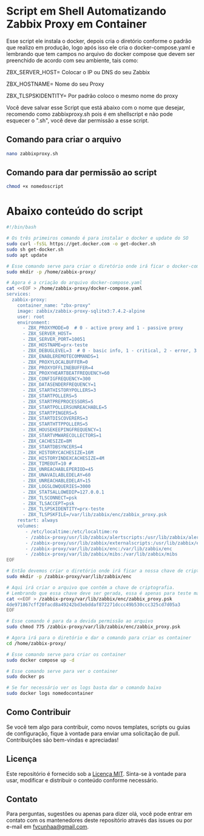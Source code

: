 # Script em Shell Automatizando Zabbix Proxy em Container

Esse script ele instala o docker, depois cria o diretório conforme o padrão que realizo em produção, logo após isso ele cria o docker-compose.yaml e lembrando que tem campos no arquivo do docker compose que devem ser preenchido de acordo com seu ambiente, tais como:

ZBX_SERVER_HOST= Colocar o IP ou DNS do seu Zabbix

ZBX_HOSTNAME= Nome do seu Proxy

ZBX_TLSPSKIDENTITY= Por padrão coloco o mesmo nome do proxy

Você deve salvar esse Script que está abaixo com o nome que desejar, recomendo como zabbixproxy.sh pois é em shellscript e não pode esquecer o ".sh", você deve dar permissão a esse script.

## Comando para criar o arquivo

```sh
nano zabbixproxy.sh
```
## Comando para dar permissão ao script

```sh
chmod +x nomedoscript
```

# Abaixo conteúdo do script

```sh
#!/bin/bash

# Os três primeiros comando é para instalar o docker e update do SO
sudo curl -fsSL https://get.docker.com -o get-docker.sh
sudo sh get-docker.sh
sudo apt update

# Esse comando serve para criar o diretório onde irá ficar o docker-compose.yamlS
sudo mkdir -p /home/zabbix-proxy/

# Agora é a criação do arquivo docker-compose.yaml
cat <<EOF > /home/zabbix-proxy/docker-compose.yaml
services:
  zabbix-proxy:
    container_name: "zbx-proxy"
    image: zabbix/zabbix-proxy-sqlite3:7.4.2-alpine
    user: root
    environment:
      - ZBX_PROXYMODE=0  # 0 - active proxy and 1 - passive proxy
      - ZBX_SERVER_HOST= 
      - ZBX_SERVER_PORT=10051
      - ZBX_HOSTNAME=prx-teste
      - ZBX_DEBUGLEVEL=3  # 0 - basic info, 1 - critical, 2 - error, 3 - warnings, 4 - for debugging, 5 - extended debugging
      - ZBX_ENABLEREMOTECOMMANDS=1
      - ZBX_PROXYLOCALBUFFER=0 
      - ZBX_PROXYOFFLINEBUFFER=4 
      - ZBX_PROXYHEARTBEATFREQUENCY=60  
      - ZBX_CONFIGFREQUENCY=300  
      - ZBX_DATASENDERFREQUENCY=1 
      - ZBX_STARTHISTORYPOLLERS=3  
      - ZBX_STARTPOLLERS=5
      - ZBX_STARTPREPROCESSORS=5 
      - ZBX_STARTPOLLERSUNREACHABLE=5  
      - ZBX_STARTPINGERS=5  
      - ZBX_STARTDISCOVERERS=3
      - ZBX_STARTHTTPPOLLERS=5
      - ZBX_HOUSEKEEPINGFREQUENCY=1
      - ZBX_STARTVMWARECOLLECTORS=1
      - ZBX_CACHESIZE=8M
      - ZBX_STARTDBSYNCERS=4
      - ZBX_HISTORYCACHESIZE=16M
      - ZBX_HISTORYINDEXCACHESIZE=4M
      - ZBX_TIMEOUT=10 # 
      - ZBX_UNREACHABLEPERIOD=45
      - ZBX_UNAVAILABLEDELAY=60
      - ZBX_UNREACHABLEDELAY=15
      - ZBX_LOGSLOWQUERIES=3000
      - ZBX_STATSALLOWEDIP=127.0.0.1
      - ZBX_TLSCONNECT=psk
      - ZBX_TLSACCEPT=psk
      - ZBX_TLSPSKIDENTITY=prx-teste
      - ZBX_TLSPSKFILE=/var/lib/zabbix/enc/zabbix_proxy.psk
    restart: always
    volumes:
       - /etc/localtime:/etc/localtime:ro
       - /zabbix-proxy/usr/lib/zabbix/alertscripts:/usr/lib/zabbix/alertscripts    
       - /zabbix-proxy/usr/lib/zabbix/externalscripts:/usr/lib/zabbix/externalscripts
       - /zabbix-proxy/var/lib/zabbix/enc:/var/lib/zabbix/enc
       - /zabbix-proxy/var/lib/zabbix/mibs:/var/lib/zabbix/mibs
EOF

# Então devemos criar o diretório onde irá ficar a nossa chave de criptografia
sudo mkdir -p /zabbix-proxy/var/lib/zabbix/enc

# Aqui irá criar o arquivo que contém a chave de criptografia. 
# Lembrando que essa chave deve ser gerada, essa é apenas para teste mas irá funcionar no seu laboratório, você deve colocar ela lá no front-end do zabbix quando for cadastrar um novo proxy
cat <<EOF > /zabbix-proxy/var/lib/zabbix/enc/zabbix_proxy.psk
4de971867cff20facd8a49242bd3ebddaf872271dccc49b530ccc325cd7d05a3
EOF

# Esse comando é para da a devida permissão ao arquivo
sudo chmod 775 /zabbix-proxy/var/lib/zabbix/enc/zabbix_proxy.psk

# Agora irá para o diretório e dar o comando para criar os container
cd /home/zabbix-proxy/

# Esse comando serve para criar os container
sudo docker compose up -d

# Esse comando serve para ver o container
sudo docker ps

# Se for necessário ver os logs basta dar o comando baixo
sudo docker logs nomedocontainer
``````

## Como Contribuir

Se você tem algo para contribuir, como novos templates, scripts ou guias de configuração, fique à vontade para enviar uma solicitação de pull. Contribuições são bem-vindas e apreciadas!

## Licença

Este repositório é fornecido sob a [Licença MIT](LICENSE). Sinta-se à vontade para usar, modificar e distribuir o conteúdo conforme necessário.

## Contato

Para perguntas, sugestões ou apenas para dizer olá, você pode entrar em contato com os mantenedores deste repositório através das issues ou por e-mail em fvcunhaa@gmail.com.
